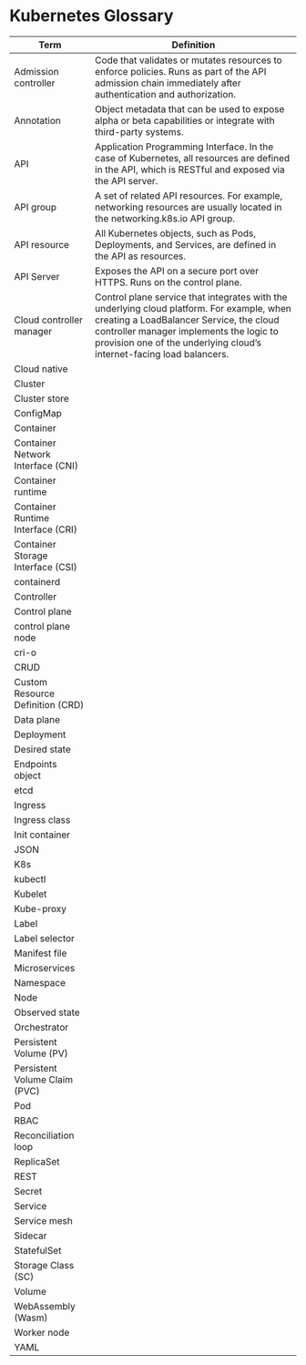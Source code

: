 # Kubernetes Glossary

| Term                                  | Definition   |
| -----------                           | -----------  |
| Admission controller	                | Code that validates or mutates resources to enforce policies. Runs as part of the API admission chain immediately after authentication and authorization.  |
| Annotation                            | Object metadata that can be used to expose alpha or beta capabilities or integrate with third-party systems.                                               |
| API                                   | Application Programming Interface. In the case of Kubernetes, all resources are defined in the API, which is RESTful and exposed via the API server.       |
| API group                             | A set of related API resources. For example, networking resources are usually located in the networking.k8s.io API group.                                  |
| API resource                          | All Kubernetes objects, such as Pods, Deployments, and Services, are defined in the API as resources.                                                      |
| API Server                            | Exposes the API on a secure port over HTTPS. Runs on the control plane.                                                                                    |
| Cloud controller manager	            |Control plane service that integrates with the underlying cloud platform. For example, when creating a LoadBalancer Service, the cloud controller manager implements the logic to provision one of the underlying cloud’s internet-facing load balancers.                                                                                                                 |
| Cloud native                          |              |
| Cluster                               |              |
| Cluster store                         |              |
| ConfigMap                             |              |
| Container                             |              |
| Container Network Interface (CNI)     |              |
| Container runtime                     |              |
| Container Runtime Interface (CRI)     |              |
| Container Storage Interface (CSI)     |              |
| containerd                            |              |
| Controller                            |              |
| Control plane                         |              |
| control plane node                    |              |
| cri-o                                 |              |
| CRUD                                  |              |
| Custom Resource Definition (CRD)      |              |
| Data plane                            |              |
| Deployment                            |              |
| Desired state                         |              |
| Endpoints object                      |              |
| etcd                                  |              |
| Ingress                               |              |
| Ingress class                         |              |
| Init container                        |              |
| JSON                                  |              |
| K8s                                   |              |
| kubectl                               |              |
| Kubelet                               |              |
| Kube-proxy                            |              |
| Label                                 |              |
| Label selector                        |              |
| Manifest file                         |              |
| Microservices                         |              |
| Namespace                             |              |
| Node                                  |              |
| Observed state                        |              |
| Orchestrator                          |              |
| Persistent Volume (PV)                |              |
| Persistent Volume Claim (PVC)         |              |
| Pod                                   |              |
| RBAC                                  |              |
| Reconciliation loop                   |              |
| ReplicaSet                            |              |
| REST                                  |              |
| Secret                                |              |
| Service                               |              |
| Service mesh                          |              |
| Sidecar                               |              |
| StatefulSet                           |              |
| Storage Class (SC)                    |              |
| Volume                                |              |
| WebAssembly (Wasm)                    |              |
| Worker node                           |              |
| YAML                                  |              |
